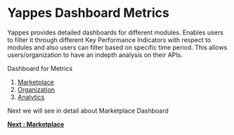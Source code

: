 Yappes Dashboard Metrics
========================

Yappes provides detailed dashboards for different modules. Enables users
to filter it through different Key Performance Indicators with respect
to modules and also users can filter based on specific time period. This
allows users/organization to have an indepth analysis on their APIs.

Dashboard for Metrics

1.  [Marketplace](marketplace_dashboard.md)
2.  [Organization](organization_dashboard.md)
3.  [Analytics](analytics_dashboard.md)

Next we will see in detail about Marketplace Dashboard 

[**Next :
Marketplace**](marketplace_dashboard.md)
